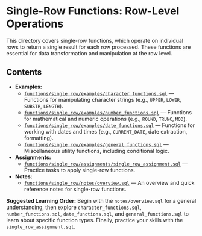 # Single-Row Functions: Row-Level Operations

This directory covers single-row functions, which operate on individual rows to return a single result for each row processed. These functions are essential for data transformation and manipulation at the row level.

## Contents

- **Examples:**
  - [`functions/single_row/examples/character_functions.sql`](functions/single_row/examples/character_functions.sql) — Functions for manipulating character strings (e.g., `UPPER`, `LOWER`, `SUBSTR`, `LENGTH`).
  - [`functions/single_row/examples/number_functions.sql`](functions/single_row/examples/number_functions.sql) — Functions for mathematical and numeric operations (e.g., `ROUND`, `TRUNC`, `MOD`).
  - [`functions/single_row/examples/date_functions.sql`](functions/single_row/examples/date_functions.sql) — Functions for working with dates and times (e.g., `CURRENT_DATE`, date extraction, formatting).
  - [`functions/single_row/examples/general_functions.sql`](functions/single_row/examples/general_functions.sql) — Miscellaneous utility functions, including conditional logic.
- **Assignments:**
  - [`functions/single_row/assignments/single_row_assignment.sql`](functions/single_row/assignments/single_row_assignment.sql) — Practice tasks to apply single-row functions.
- **Notes:**
  - [`functions/single_row/notes/overview.sql`](functions/single_row/notes/overview.sql) — An overview and quick reference notes for single-row functions.

**Suggested Learning Order:** Begin with the `notes/overview.sql` for a general understanding, then explore `character_functions.sql`, `number_functions.sql`, `date_functions.sql`, and `general_functions.sql` to learn about specific function types. Finally, practice your skills with the `single_row_assignment.sql`.
